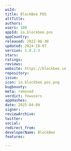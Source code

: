 ```yaml
---
wsId: 
title: BlockBee POS
altTitle: 
authors: 
users: 100
appId: io.blockbee.pos
appCountry: 
released: 2022-08-30
updated: 2024-10-07
version: 1.0.2.3
stars: 
ratings: 
reviews: 
website: https://blockbee.io
repository: 
issue: 
icon: io.blockbee.pos.png
bugbounty: 
meta: removed
verdict: fewusers
appHashes: 
date: 2025-04-09
signer: 
reviewArchive: 
twitter: 
social: 
redirect_from: 
developerName: BlockBee
features: 

---
```


